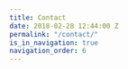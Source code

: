 ```yaml
---
title: Contact
date: 2018-02-28 12:44:00 Z
permalink: "/contact/"
is_in_navigation: true
navigation_order: 6
---
```

